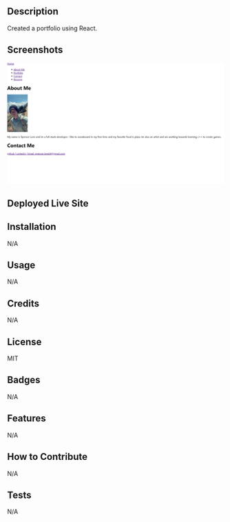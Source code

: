 # <myProfessionalReactPortfolio>

## Description

Created a portfolio using React.

## Screenshots

![Screenshot](reactchallengesnip.png)

## Deployed Live Site



## Installation

N/A

## Usage

N/A

## Credits

N/A

## License

MIT

## Badges

N/A

## Features

N/A

## How to Contribute

N/A

## Tests

N/A
